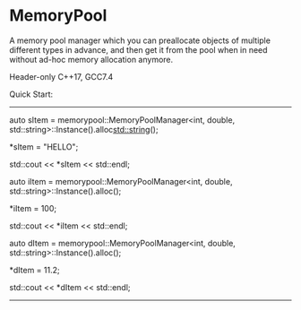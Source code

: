 # MemoryPool
A memory pool manager which you can preallocate objects of multiple different types in advance, and then get it from the pool when in need without ad-hoc memory allocation anymore.

Header-only
C++17, GCC7.4

Quick Start:

*******************************
  auto sItem = memorypool::MemoryPoolManager<int, double, std::string>::Instance().alloc<std::string>();
  
  *sItem = "HELLO";
  
  std::cout << *sItem << std::endl;

  auto iItem = memorypool::MemoryPoolManager<int, double, std::string>::Instance().alloc<int>();
  
  *iItem = 100;
 
  std::cout << *iItem << std::endl;

  auto dItem = memorypool::MemoryPoolManager<int, double, std::string>::Instance().alloc<double>();
  
  *dItem = 11.2;
  
  std::cout << *dItem << std::endl;
******************************
